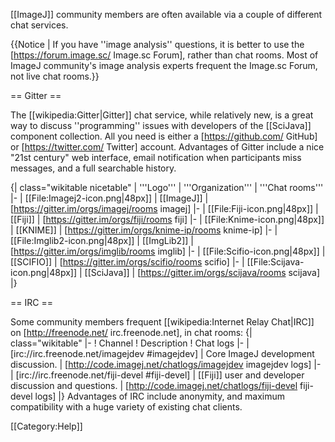 [[ImageJ]] community members are often available via a couple of different chat services.

{{Notice | If you have ''image analysis'' questions, it is better to use the [https://forum.image.sc/ Image.sc Forum], rather than chat rooms. Most of ImageJ community's image analysis experts frequent the Image.sc Forum, not live chat rooms.}}

== Gitter ==

The [[wikipedia:Gitter|Gitter]] chat service, while relatively new, is a great way to discuss ''programming'' issues with developers of the [[SciJava]] component collection. All you need is either a [https://github.com/ GitHub] or [https://twitter.com/ Twitter] account. Advantages of Gitter include a nice "21st century" web interface, email notification when participants miss messages, and a full searchable history.

{| class="wikitable nicetable"
| '''Logo'''
| '''Organization'''
| '''Chat rooms'''
|-
| [[File:Imagej2-icon.png|48px]]
| [[ImageJ]]
| [https://gitter.im/orgs/imagej/rooms imagej]
|-
| [[File:Fiji-icon.png|48px]]
| [[Fiji]]
| [https://gitter.im/orgs/fiji/rooms fiji]
|-
| [[File:Knime-icon.png|48px]]
| [[KNIME]]
| [https://gitter.im/orgs/knime-ip/rooms knime-ip]
|-
| [[File:Imglib2-icon.png|48px]]
| [[ImgLib2]]
| [https://gitter.im/orgs/imglib/rooms imglib]
|-
| [[File:Scifio-icon.png|48px]]
| [[SCIFIO]]
| [https://gitter.im/orgs/scifio/rooms scifio]
|-
| [[File:Scijava-icon.png|48px]]
| [[SciJava]]
| [https://gitter.im/orgs/scijava/rooms scijava]
|}

== IRC ==

Some community members frequent [[wikipedia:Internet Relay Chat|IRC]] on [http://freenode.net/ irc.freenode.net], in chat rooms:
{| class="wikitable"
|-
! Channel
! Description
! Chat logs
|-
| [irc://irc.freenode.net/imagejdev #imagejdev]
| Core ImageJ development discussion.
| [http://code.imagej.net/chatlogs/imagejdev imagejdev logs]
|-
| [irc://irc.freenode.net/fiji-devel #fiji-devel]
| [[Fiji]] user and developer discussion and questions.
| [http://code.imagej.net/chatlogs/fiji-devel fiji-devel logs]
|}
Advantages of IRC include anonymity, and maximum compatibility with a huge variety of existing chat clients.

[[Category:Help]]
